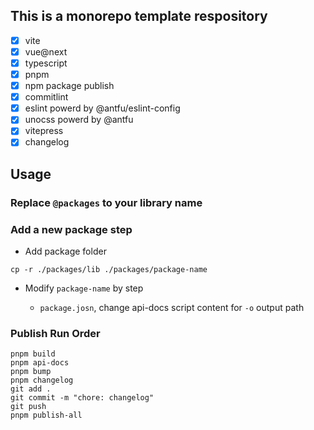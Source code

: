 ## This is a monorepo template respository

- [x] vite
- [x] vue@next
- [x] typescript
- [x] pnpm
- [x] npm package publish
- [x] commitlint
- [x] eslint powerd by @antfu/eslint-config
- [x] unocss powerd by @antfu
- [x] vitepress
- [x] changelog

## Usage

### Replace `@packages` to your library name

### Add a new package step

- Add package folder

```shell
cp -r ./packages/lib ./packages/package-name
```

- Modify `package-name` by step

    - `package.josn`, change api-docs script content for `-o` output path

### Publish Run Order

```shell
pnpm build
pnpm api-docs
pnpm bump
pnpm changelog
git add .
git commit -m "chore: changelog"
git push
pnpm publish-all
```